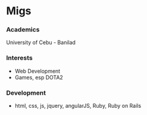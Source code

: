 # Migs

### Academics

University of Cebu - Banilad

### Interests
- Web Development
- Games, esp DOTA2


### Development

- html, css, js, jquery, angularJS, Ruby, Ruby on Rails
